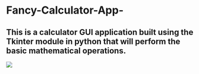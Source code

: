 # Fancy-Calculator-App-

<h2>
This is a calculator GUI application built using the Tkinter module in python that will perform the basic mathematical operations.
</h2>

<img src="https://github.com/jamesgeorge007/Fancy-Calculator-App-/blob/master/Calculator/Screenshots/calc_image.JPG">
